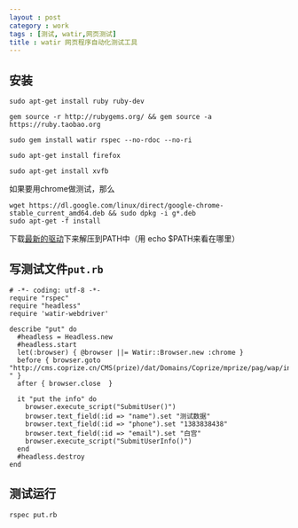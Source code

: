 ```yaml
---
layout : post
category : work
tags : [测试, watir,网页测试]
title : watir 网页程序自动化测试工具
---
```


## 安装

```
sudo apt-get install ruby ruby-dev

gem source -r http://rubygems.org/ && gem source -a https://ruby.taobao.org

sudo gem install watir rspec --no-rdoc --no-ri

sudo apt-get install firefox

sudo apt-get install xvfb
```

如果要用chrome做测试，那么

```
wget https://dl.google.com/linux/direct/google-chrome-stable_current_amd64.deb && sudo dpkg -i g*.deb
sudo apt-get -f install
```

下载[最新的驱动](http://chromedriver.storage.googleapis.com/index.html)下来解压到PATH中（用 echo $PATH来看在哪里）

## 写测试文件`put.rb`

```
# -*- coding: utf-8 -*-
require "rspec"
require "headless"
require 'watir-webdriver'

describe "put" do
  #headless = Headless.new
  #headless.start
  let(:browser) { @browser ||= Watir::Browser.new :chrome } 
  before { browser.goto "http://cms.coprize.cn/CMS(prize)/dat/Domains/Coprize/mprize/pag/wap/index.html " }
  after { browser.close  }

  it "put the info" do
    browser.execute_script("SubmitUser()")
    browser.text_field(:id => "name").set "测试数据"
    browser.text_field(:id => "phone").set "1383838438"
    browser.text_field(:id => "email").set "白宫"
    browser.execute_script("SubmitUserInfo()")
  end
  #headless.destroy
end
```



## 测试运行

```
rspec put.rb

```

